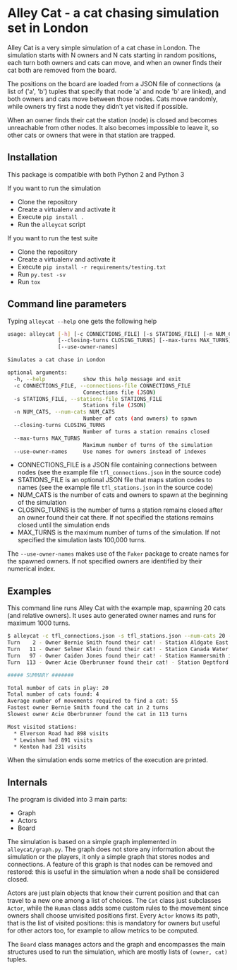 # Alley Cat - a cat chasing simulation set in London

Alley Cat is a very simple simulation of a cat chase in London. The simulation starts with N owners and N cats starting in random positions, each turn both owners and cats can move, and when an owner finds their cat both are removed from the board.

The positions on the board are loaded from a JSON file of connections (a list of ('a', 'b') tuples that specify that node 'a' and node 'b' are linked), and both owners and cats move between those nodes. Cats move randomly, while owners try first a node they didn't yet visited if possible.

When an owner finds their cat the station (node) is closed and becomes unreachable from other nodes. It also becomes impossible to leave it, so other cats or owners that were in that station are trapped.

## Installation

This package is compatible with both Python 2 and Python 3

If you want to run the simulation

* Clone the repository
* Create a virtualenv and activate it
* Execute `pip install .`
* Run the `alleycat` script

If you want to run the test suite

* Clone the repository
* Create a virtualenv and activate it
* Execute `pip install -r requirements/testing.txt`
* Run `py.test -sv`
* Run `tox`

## Command line parameters

Typing `alleycat --help` one gets the following help

```sh
usage: alleycat [-h] [-c CONNECTIONS_FILE] [-s STATIONS_FILE] [-n NUM_CATS]
                [--closing-turns CLOSING_TURNS] [--max-turns MAX_TURNS]
                [--use-owner-names]

Simulates a cat chase in London

optional arguments:
  -h, --help            show this help message and exit
  -c CONNECTIONS_FILE, --connections-file CONNECTIONS_FILE
                        Connections file (JSON)
  -s STATIONS_FILE, --stations-file STATIONS_FILE
                        Stations file (JSON)
  -n NUM_CATS, --num-cats NUM_CATS
                        Number of cats (and owners) to spawn
  --closing-turns CLOSING_TURNS
                        Number of turns a station remains closed
  --max-turns MAX_TURNS
                        Maximum number of turns of the simulation
  --use-owner-names     Use names for owners instead of indexes
```

* CONNECTIONS_FILE is a JSON file containing connections between nodes (see the example file `tfl_connections.json` in the source code)
* STATIONS_FILE is an optional JSON file that maps station codes to names (see the example file `tfl_stations.json` in the source code)
* NUM_CATS is the number of cats and owners to spawn at the beginning of the simulation
* CLOSING_TURNS is the number of turns a station remains closed after an owner found their cat there. If not specified the stations remains closed until the simulation ends
* MAX_TURNS is the maximum number of turns of the simulation. If not specified the simulation lasts 100,000 turns.

The `--use-owner-names` makes use of the `Faker` package to create names for the spawned owners. If not specified owners are identified by their numerical index.

## Examples

This command line runs Alley Cat with the example map, spawning 20 cats (and relative owners). It uses auto generated owner names and runs for maximum 1000 turns.

```sh
$ alleycat -c tfl_connections.json -s tfl_stations.json --num-cats 20 --use-owner-names --max-turns 1000
Turn    2 - Owner Bernie Smith found their cat! - Station Aldgate East is now closed
Turn   11 - Owner Selmer Klein found their cat! - Station Canada Water is now closed
Turn   97 - Owner Caiden Jones found their cat! - Station Hammersmith is now closed
Turn  113 - Owner Acie Oberbrunner found their cat! - Station Deptford Bridge is now closed

##### SUMMARY #######

Total number of cats in play: 20
Total number of cats found: 4
Average number of movements required to find a cat: 55
Fastest owner Bernie Smith found the cat in 2 turns
Slowest owner Acie Oberbrunner found the cat in 113 turns

Most visited stations:
  * Elverson Road had 898 visits
  * Lewisham had 891 visits
  * Kenton had 231 visits
```

When the simulation ends some metrics of the execution are printed.

## Internals

The program is divided into 3 main parts:

* Graph
* Actors
* Board

The simulation is based on a simple graph implemented in `alleycat/graph.py`. The graph does not store any information about the simulation or the players, it only a simple graph that stores nodes and connections. A feature of this graph is that nodes can be removed and restored: this is useful in the simulation when a node shall be considered closed.

Actors are just plain objects that know their current position and that can travel to a new one among a list of choices. The `Cat` class just subclasses `Actor`, while the `Human` class adds some custom rules to the movement since owners shall choose unvisited positions first. Every `Actor` knows its path, that is the list of visited positions: this is mandatory for owners but useful for other actors too, for example to allow metrics to be computed.

The `Board` class manages actors and the graph and encompasses the main structures used to run the simulation, which are mostly lists of `(owner, cat)` tuples.
